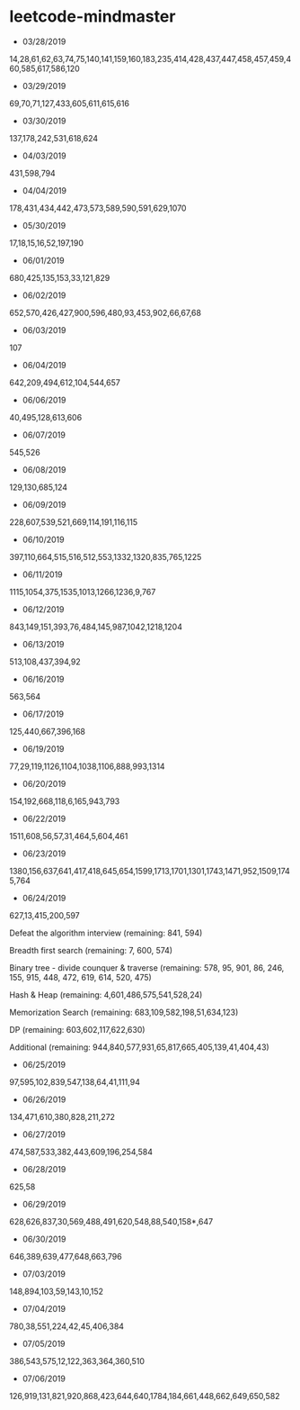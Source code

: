 # leetcode-mindmaster

* 03/28/2019

14,28,61,62,63,74,75,140,141,159,160,183,235,414,428,437,447,458,457,459,460,585,617,586,120

* 03/29/2019

69,70,71,127,433,605,611,615,616

* 03/30/2019

137,178,242,531,618,624

* 04/03/2019

431,598,794

* 04/04/2019

178,431,434,442,473,573,589,590,591,629,1070

* 05/30/2019

17,18,15,16,52,197,190

* 06/01/2019

680,425,135,153,33,121,829

* 06/02/2019

652,570,426,427,900,596,480,93,453,902,66,67,68

* 06/03/2019

107

* 06/04/2019

642,209,494,612,104,544,657

* 06/06/2019

40,495,128,613,606

* 06/07/2019

545,526

* 06/08/2019

129,130,685,124

* 06/09/2019

228,607,539,521,669,114,191,116,115

* 06/10/2019

397,110,664,515,516,512,553,1332,1320,835,765,1225

* 06/11/2019

1115,1054,375,1535,1013,1266,1236,9,767

* 06/12/2019

843,149,151,393,76,484,145,987,1042,1218,1204

* 06/13/2019

513,108,437,394,92

* 06/16/2019

563,564

* 06/17/2019

125,440,667,396,168

* 06/19/2019

77,29,119,1126,1104,1038,1106,888,993,1314

* 06/20/2019

154,192,668,118,6,165,943,793

* 06/22/2019

1511,608,56,57,31,464,5,604,461

* 06/23/2019

1380,156,637,641,417,418,645,654,1599,1713,1701,1301,1743,1471,952,1509,1745,764

*  06/24/2019

627,13,415,200,597

Defeat the algorithm interview (remaining: 841, 594)

Breadth first search (remaining: 7, 600, 574)

Binary tree - divide counquer & traverse (remaining: 578, 95, 901, 86, 246, 155, 915, 448, 472, 619, 614, 520, 475)

Hash & Heap (remaining: 4,601,486,575,541,528,24)

Memorization Search (remaining: 683,109,582,198,51,634,123)

DP (remaining: 603,602,117,622,630)

Additional (remaining: 944,840,577,931,65,817,665,405,139,41,404,43)

* 06/25/2019

97,595,102,839,547,138,64,41,111,94

* 06/26/2019

134,471,610,380,828,211,272

* 06/27/2019

474,587,533,382,443,609,196,254,584

* 06/28/2019

625,58

* 06/29/2019

628,626,837,30,569,488,491,620,548,88,540,158*,647

* 06/30/2019

646,389,639,477,648,663,796

* 07/03/2019

148,894,103,59,143,10,152

* 07/04/2019

780,38,551,224,42,45,406,384

* 07/05/2019

386,543,575,12,122,363,364,360,510

* 07/06/2019

126,919,131,821,920,868,423,644,640,1784,184,661,448,662,649,650,582